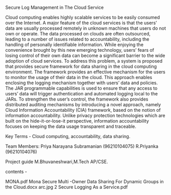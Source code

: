 Secure Log Management in The Cloud Service

Cloud computing enables highly scalable services to be easily consumed over the Internet. A major feature of the cloud services is that the users’ data are usually processed remotely in unknown machines that users do not own or operate. The data processed on clouds are often outsourced, leading to a number of issues related to accountability, including the handling of personally identifiable information. While enjoying the convenience brought by this new emerging technology, users’ fears of losing control of their own data can become a significant barrier to the wide adoption of cloud services. To address this problem, a system is proposed that provides secure framework for data sharing in the cloud computing environment. The framework provides an effective mechanism for the users to monitor the usage of their data in the cloud. This approach enables enclosing the logging mechanism together with users’ data and policies. The JAR programmable capabilities is used to ensure that any access to users’ data will trigger authentication and automated logging local to the JARs. To strengthen the user’s control, the framework also provides distributed auditing mechanisms by introducing a novel approach, namely Cloud Information Accountability (CIA) framework, based on the notion of information accountability. Unlike privacy protection technologies which are built on the hide-it-or-lose-it perspective, information accountability focuses on keeping the data usage transparent and traceable.

Key Terms - Cloud computing, accountability, data sharing.

Team Members:
Priya Narayana Subramanian (96210104075)
R.Priyanka (96210104076)

Project guide
M.Bhuvaneshwari,M.Tech AP/CSE.

contents - 

MONA.pdf
Mona Secure Multi -Owner Data Sharing For Dynamic Groups in the Cloud.docx
arc.jpg
2 Secure Logging As a Service.pdf